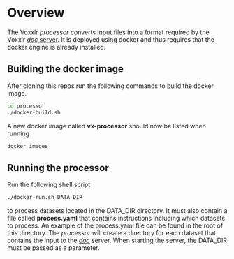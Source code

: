 # Overview
The Voxxlr _processor_ converts input files into a format required by the Voxxlr [_doc_ server](https://github.com/voxxlr/doc). It is deployed
using docker and thus requires that the docker engine is already installed. 

## Building the docker image

After cloning this repos run the following commands to build the docker image.

```sh
cd processor
./docker-build.sh
```

A new docker image called __vx-processor__ should now be listed when running 

```sh
docker images
```

## Running the processor

Run the following shell script 

```sh
./docker-run.sh DATA_DIR
```

to process datasets located in the DATA_DIR directory. It must also contain a file called __process.yaml__ that
contains instructions including which datasets to process. An example of the process.yaml file can be found in 
the root of this directory. The _processor_ will create a directory for each dataset that contains the input 
to the [_doc_](https://github.com/voxxlr/doc) server. When starting the server, the DATA_DIR must be passed as a parameter. 


